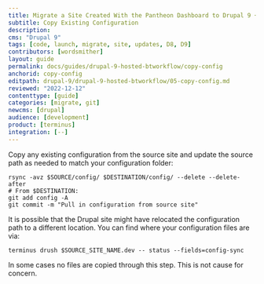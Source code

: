 ```yaml
---
title: Migrate a Site Created With the Pantheon Dashboard to Drupal 9 + Build Tools
subtitle: Copy Existing Configuration
description: 
cms: "Drupal 9"
tags: [code, launch, migrate, site, updates, D8, D9]
contributors: [wordsmither]
layout: guide
permalink: docs/guides/drupal-9-hosted-btworkflow/copy-config
anchorid: copy-config
editpath: drupal-9/drupal-9-hosted-btworkflow/05-copy-config.md
reviewed: "2022-12-12"
contenttype: [guide]
categories: [migrate, git]
newcms: [drupal]
audience: [development]
product: [terminus]
integration: [--]
---
```


Copy any existing configuration from the source site and update the source path as needed to match your configuration folder:

```bash{promptUser: user}
rsync -avz $SOURCE/config/ $DESTINATION/config/ --delete --delete-after
# From $DESTINATION:
git add config -A
git commit -m "Pull in configuration from source site"
```

It is possible that the Drupal site might have relocated the configuration path to a different location. You can find where your configuration files are via:

```bash{promptUser: user}
terminus drush $SOURCE_SITE_NAME.dev -- status --fields=config-sync
```

In some cases no files are copied through this step. This is not cause for concern.
